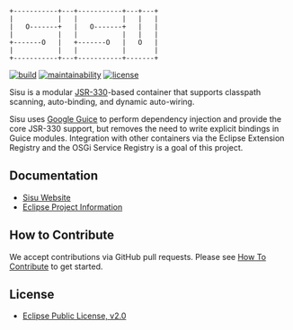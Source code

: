 ```
+-----------+---+-----------+---+---+
|           |   |           |   |   |
|   O-------+   |   O-------+   |   |
|           |   |           |   |   |
+-------O   |   +-------O   |   O   |
|           |   |           |       |
+-----------+---+-----------+-------+
```

[![build](https://github.com/eclipse/sisu.inject/actions/workflows/build.yml/badge.svg?event=push)](https://github.com/eclipse/sisu.inject/actions/workflows/build.yml)
[![maintainability](https://sonarcloud.io/api/project_badges/measure?project=eclipse-sisu_sisu.inject&metric=sqale_rating)](https://sonarcloud.io/summary/overall?id=eclipse-sisu_sisu.inject)
[![license](https://img.shields.io/badge/license-EPL_1.0-blue.svg)](https://www.eclipse.org/legal/epl-v10.html)

Sisu is a modular [JSR-330](https://javax-inject.github.io/javax-inject/)-based container that supports classpath scanning, auto-binding, and dynamic auto-wiring.

Sisu uses [Google Guice](https://github.com/google/guice) to perform dependency injection and provide the core JSR-330 support, but removes the need to write explicit bindings in Guice modules. Integration with other containers via the Eclipse Extension Registry and the OSGi Service Registry is a goal of this project.

## Documentation

* [Sisu Website](https://eclipse.dev/sisu/)
* [Eclipse Project Information](https://projects.eclipse.org/projects/technology.sisu)

## How to Contribute

We accept contributions via GitHub pull requests. Please see [How To Contribute](CONTRIBUTING.md) to get started.

## License

- [Eclipse Public License, v2.0](https://www.eclipse.org/legal/epl-v20.html)
